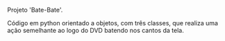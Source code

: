 Projeto 'Bate-Bate'.

Código em python orientado a objetos, com três classes, que realiza uma ação semelhante ao logo do DVD batendo nos cantos da tela. 
